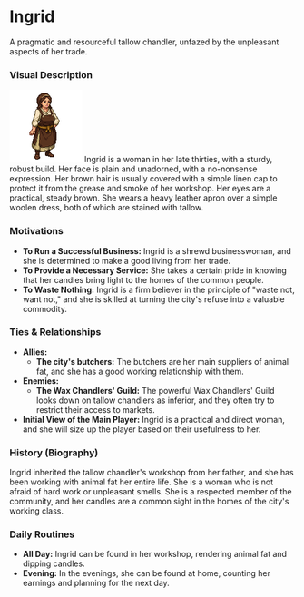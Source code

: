 # Ingrid

A pragmatic and resourceful tallow chandler, unfazed by the unpleasant aspects of her trade.

### Visual Description

![](ingrid.png)
Ingrid is a woman in her late thirties, with a sturdy, robust build. Her face is plain and unadorned, with a no-nonsense expression. Her brown hair is usually covered with a simple linen cap to protect it from the grease and smoke of her workshop. Her eyes are a practical, steady brown. She wears a heavy leather apron over a simple woolen dress, both of which are stained with tallow.

### Motivations

- **To Run a Successful Business:** Ingrid is a shrewd businesswoman, and she is determined to make a good living from her trade.
- **To Provide a Necessary Service:** She takes a certain pride in knowing that her candles bring light to the homes of the common people.
- **To Waste Nothing:** Ingrid is a firm believer in the principle of "waste not, want not," and she is skilled at turning the city's refuse into a valuable commodity.

### Ties & Relationships

- **Allies:**
    - **The city's butchers:** The butchers are her main suppliers of animal fat, and she has a good working relationship with them.
- **Enemies:**
    - **The Wax Chandlers' Guild:** The powerful Wax Chandlers' Guild looks down on tallow chandlers as inferior, and they often try to restrict their access to markets.
- **Initial View of the Main Player:** Ingrid is a practical and direct woman, and she will size up the player based on their usefulness to her.

### History (Biography)

Ingrid inherited the tallow chandler's workshop from her father, and she has been working with animal fat her entire life. She is a woman who is not afraid of hard work or unpleasant smells. She is a respected member of the community, and her candles are a common sight in the homes of the city's working class.

### Daily Routines

- **All Day:** Ingrid can be found in her workshop, rendering animal fat and dipping candles.
- **Evening:** In the evenings, she can be found at home, counting her earnings and planning for the next day.

